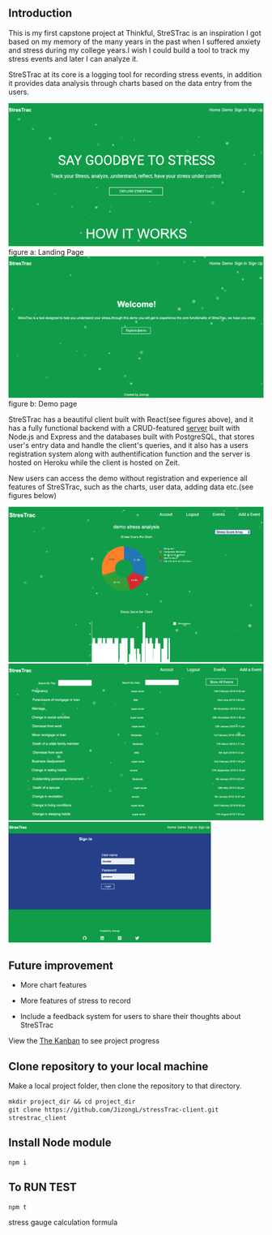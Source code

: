 ## Introduction
This is my first capstone project at Thinkful, StreSTrac is an inspiration I got based on my memory of the many years in the past when I suffered anxiety and stress during my college years.I wish I could build a tool to track my stress events and later I can analyze it. 

StreSTrac at its core is a logging tool for recording stress events, in addition it provides data analysis through charts based on the data entry from the users. 

<div>
<img src='/src/assets/images/readme-demo-1.png' alt='chart_3' width='600px'/>
</div>
figure a: Landing Page

<div>
<img src='/src/assets/images/readme-demo-2.png' alt='chart_3' width='600px'/>
</div>
figure b: Demo page 

StreSTrac has a beautiful client built with React(see figures above), and it has a fully functional backend with a CRUD-featured [server](https://github.com/JizongL/strestrac-server) built with Node.js and Express and the databases built with PostgreSQL, that stores user's entry data and handle the client's queries, and it also has a users registration system along with authentification function and the server is hosted on Heroku while the client is hosted on Zeit. 

New users can access the demo without registration and experience all features of StreSTrac, such as the charts, user data, adding data etc.(see figures below) 

<div>
<img src='/src/assets/images/readme-demo-4.png' alt='chart_3' width='600px'/>
</div>

<div>
<img src='/src/assets/images/readme-demo-3.png' alt='chart_3' width='600px'/>
</div>

<div>
<img src='/src/assets/images/readme-demo-5.png' alt='chart_3' width='400px'/>
</div>



## Future improvement 
* More chart features

* More features of stress to record

* Include a feedback system for users to share their thoughts about StreSTrac





View the [The Kanban](https://github.com/JizongL/capstone-1-ideas/projects/3) to see project progress



## Clone repository to your local machine 

Make a local project folder, then clone the repository to that directory. 

```
mkdir project_dir && cd project_dir
git clone https://github.com/JizongL/stressTrac-client.git strestrac_client

```

## Install Node module

```
npm i

```

## To RUN TEST

```
npm t
```


stress gauge calculation formula 

<!-- \left(\sqrt{x}\right)^2 = x -->